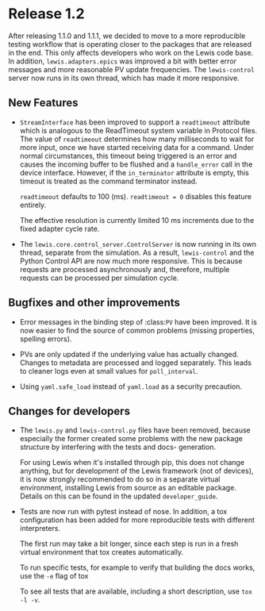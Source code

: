 # Release 1.2
After releasing 1.1.0 and 1.1.1, we decided to move to a more reproducible testing workflow that
is operating closer to the packages that are released in the end. This only affects developers
who work on the Lewis code base. In addition, `lewis.adapters.epics` was improved a bit
with better error messages and more reasonable PV update frequencies. The ``lewis-control``
server now runs in its own thread, which has made it more responsive.

## New Features
- `StreamInterface` has been improved to support a ``readtimeout`` attribute which is analogous
   to the ReadTimeout system variable in Protocol files. The value of ``readtimeout`` determines how
   many milliseconds to wait for more input, once we have started receiving data for a command. Under
   normal circumstances, this timeout being triggered is an error and causes the incoming buffer to be
   flushed and a ``handle_error`` call in the device interface. However, if the ``in_terminator``
   attribute is empty, this timeout is treated as the command terminator instead.

   ``readtimeout`` defaults to 100 (ms).
   ``readtimeout = 0`` disables this feature entirely.

   The effective resolution is currently limited 10 ms increments due to the fixed adapter cycle rate.

- The `lewis.core.control_server.ControlServer` is now running in its own thread, separate
   from the simulation. As a result, ``lewis-control`` and the Python Control API are now much more
   responsive. This is because requests are processed asynchronously and, therefore, multiple
   requests can be processed per simulation cycle.

## Bugfixes and other improvements
- Error messages in the binding step of :class:`PV` have been improved. It is now easier to find
   the source of common problems (missing properties, spelling errors).

- PVs are only updated if the underlying value has actually changed. Changes to metadata are processed
   and logged separately. This leads to cleaner logs even at small values for ``poll_interval``.

- Using ``yaml.safe_load`` instead of ``yaml.load`` as a security precaution.


## Changes for developers
- The ``lewis.py`` and ``lewis-control.py`` files have been removed, because especially the former
   created some problems with the new package structure by interfering with the tests and docs-
   generation.

   For using Lewis when it's installed through pip, this does not change anything, but for
   development of the Lewis framework (not of devices), it is now strongly recommended to do so
   in a separate virtual environment, installing Lewis from source as an editable package. Details
   on this can be found in the updated `developer_guide`.

- Tests are now run with pytest instead of nose. In addition, a tox configuration has been
   added for more reproducible tests with different interpreters.

   The first run may take a bit longer, since each step is run in a fresh virtual environment that tox
   creates automatically.

   To run specific tests, for example to verify that building the docs works, use the ``-e`` flag
   of tox

   To see all tests that are available, including a short description, use ``tox -l -v``.
